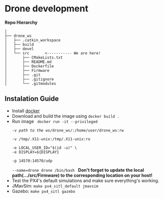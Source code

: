 # Drone development
**Repo Hierarchy**
```
│
├── drone_ws
│   ├── .catkin_workspace
│   ├── build
│   ├── devel
│   └── src       <----------- We are here!
│       ├── CMakeLists.txt 
│       ├── README.md
│       ├── Dockerfile
│       ├── Firmware
│       ├── .git
│       ├── .gitignore
│       └── .gitmodules
```

## Instalation Guide
- Install [docker](https://docs.docker.com/install/linux/docker-ce/ubuntu/)
- Download and build the image using `docker build .`
- Run image <code> docker run -it --privileged \
    -v *path to the ws*/drone_ws/:/home/user/drone_ws:rw \
    -v /tmp/.X11-unix:/tmp/.X11-unix:ro \
    -e LOCAL_USER_ID="$(id -u)" \
    -e DISPLAY=${DISPLAY} \
    -p 14570:14570/udp \
    --name=drone drone /bin/bash
    </code>
    **Don't forget to update the local path(.../src/Firmware) to the corresponding location on your host!**
- Test the PX4's default simulations and make sure everything's working. 
- JMavSim: `make px4_sitl_default jmavsim`
- Gazebo: `make px4_sitl gazebo`
